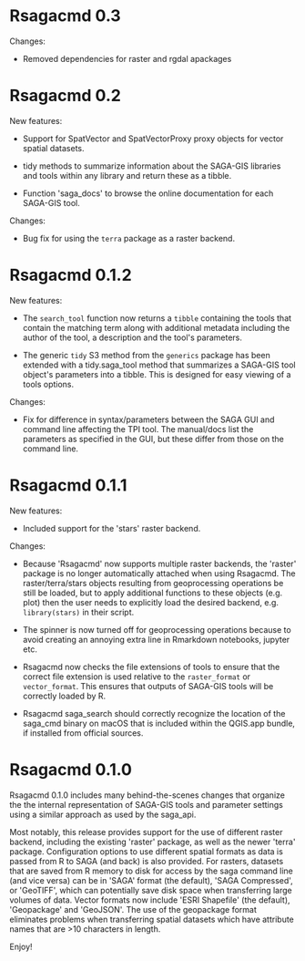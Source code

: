 # Rsagacmd 0.3

Changes:

 - Removed dependencies for raster and rgdal apackages

# Rsagacmd 0.2

New features:

- Support for SpatVector and SpatVectorProxy proxy objects for vector spatial
datasets.

- tidy methods to summarize information about the SAGA-GIS libraries and tools
within any library and return these as a tibble.

- Function 'saga_docs' to browse the online documentation for each SAGA-GIS
tool.

Changes:

 - Bug fix for using the `terra` package as a raster backend.

# Rsagacmd 0.1.2

New features:

- The `search_tool` function now returns a `tibble` containing the tools that
contain the matching term along with additional metadata including the author of
the tool, a description and the tool's parameters.

- The generic `tidy` S3 method from the `generics` package has been extended
with a tidy.saga_tool method that summarizes a SAGA-GIS tool object's parameters
into a tibble. This is designed for easy viewing of a tools options.

Changes:

- Fix for difference in syntax/parameters between the SAGA GUI and command line
affecting the TPI tool. The manual/docs list the parameters as specified in the
GUI, but these differ from those on the command line.

# Rsagacmd 0.1.1

New features:

- Included support for the 'stars' raster backend.

Changes:

- Because 'Rsagacmd' now supports multiple raster backends, the 'raster' package
is no longer automatically attached when using Rsagacmd. The raster/terra/stars
objects resulting from geoprocessing operations be still be loaded, but to apply
additional functions to these objects (e.g. plot) then the user needs to
explicitly load the desired backend, e.g. `library(stars)` in their script.

- The spinner is now turned off for geoprocessing operations because to avoid
creating an annoying extra line in Rmarkdown notebooks, jupyter etc.

- Rsagacmd now checks the file extensions of tools to ensure that the correct
file extension is used relative to the `raster_format` or `vector_format`. This
ensures that outputs of SAGA-GIS tools will be correctly loaded by R.

- Rsagacmd saga_search should correctly recognize the location of the saga_cmd
binary on macOS that is included within the QGIS.app bundle, if installed from
official sources.

# Rsagacmd 0.1.0

Rsagacmd 0.1.0 includes many behind-the-scenes changes that organize the the
internal representation of SAGA-GIS tools and parameter settings using a similar
approach as used by the saga_api.

Most notably, this release provides support for the use of different raster
backend, including the existing 'raster' package, as well as the newer 'terra'
package. Configuration options to use different spatial formats as data is
passed from R to SAGA (and back) is also provided. For rasters, datasets that
are saved from R memory to disk for access by the saga command line (and vice
versa) can be in 'SAGA' format (the default), 'SAGA Compressed', or 'GeoTIFF',
which can potentially save disk space when transferring large volumes of data.
Vector formats now include 'ESRI Shapefile' (the default), 'Geopackage' and
'GeoJSON'. The use of the geopackage format eliminates problems when
transferring spatial datasets which have attribute names that are >10 characters
in length.

Enjoy!
